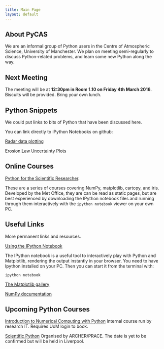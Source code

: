 ```yaml
---
title: Main Page
layout: default
---
```


About PyCAS
-----------------------------------------
We are an informal group of Python users in the Centre of Atmospheric Science, University of Manchester. We plan on meeting semi-regularly to discuss Python-related problems, and learn some new Python along the way.

Next Meeting
-------------
The meeting will be at **12:30pm in Room 1.10 on Friday 4th March 2016**. Biscuits will be provided. Bring your own lunch.

Python Snippets
----------------
We could put links to bits of Python that have been discussed here.

You can link directly to iPython Notebooks on github:

[Radar data plotting](https://github.com/AtmosCoders/PyCAS/blob/gh-pages/Radar_data_plot.ipynb)

[Erosion Law Uncertainty Plots](https://nbviewer.jupyter.org/github/decvalts/PyCAS/blob/gh-pages/ErosionLawUncertainty.ipynb) 

Online Courses
--------------

[Python for the Scientific Researcher](http://atmoscoders.github.io/courses).

These are a series of courses covering NumPy, matplotlib, cartopy, and iris. Developed by the Met Office, they are can be read as static pages, but are best experienced by downloading the IPython notebook files and running through them interactively with the `ipython notebook` viewer on your own PC.


Useful Links
-------------
More permanent links and resources.

[Using the IPython Notebook](http://ipython.org/notebook.html)

The IPython notebook is a useful tool to interactively play with Python and Matplotlib, rendering the output instantly in your browser. You need to have Ipython installed on your PC. Then you can start it from the terminal with:
```
ipython notebook
```

[The Matplotlib gallery](http://matplotlib.org/gallery.html)

[NumPy documentation](http://docs.scipy.org/doc/)

Upcoming Python Courses
------------------------

[Introduction to Numerical Computing with Python](https://app.manchester.ac.uk/training/profile.aspx?unitid=5299&parentId=83&returnId=83&returntxt=Return+To+Calendar&returnQs=%3forg%3d0%26view%3d1%26sdate%3d01%2f03%2f2016) Internal course run by research IT. Requires UoM login to book.

[Scientific Python](https://www.archer.ac.uk/training/) Organised by ARCHER/PRACE. The date is yet to be confirmed but will be held in Liverpool. 
